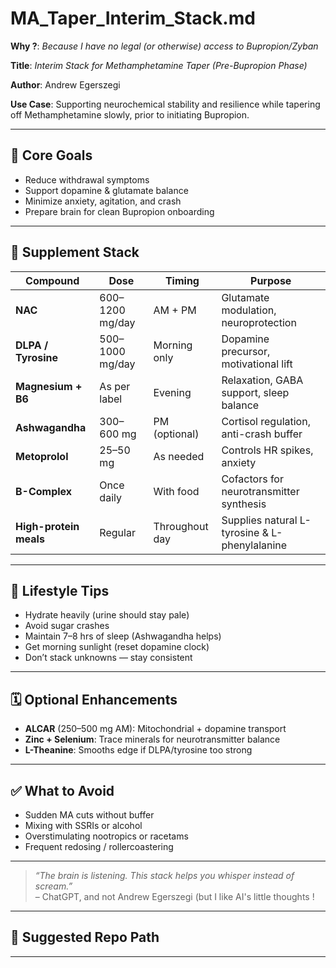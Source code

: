 # MA_Taper_Interim_Stack.md

**Why ?**: *Because I have no legal (or otherwise) access to Bupropion/Zyban*

**Title**: *Interim Stack for Methamphetamine Taper (Pre-Bupropion Phase)*  

**Author**: Andrew Egerszegi  

**Use Case**: Supporting neurochemical stability and resilience while tapering off Methamphetamine slowly, prior to initiating Bupropion.

---

## 🧠 Core Goals

- Reduce withdrawal symptoms  
- Support dopamine & glutamate balance  
- Minimize anxiety, agitation, and crash  
- Prepare brain for clean Bupropion onboarding  

---

## 🧬 Supplement Stack

| Compound         | Dose            | Timing         | Purpose                                  |
|------------------|------------------|----------------|-------------------------------------------|
| **NAC**          | 600–1200 mg/day  | AM + PM        | Glutamate modulation, neuroprotection     |
| **DLPA / Tyrosine** | 500–1000 mg/day | Morning only   | Dopamine precursor, motivational lift     |
| **Magnesium + B6** | As per label     | Evening        | Relaxation, GABA support, sleep balance   |
| **Ashwagandha**  | 300–600 mg       | PM (optional)  | Cortisol regulation, anti-crash buffer    |
| **Metoprolol**   | 25–50 mg         | As needed      | Controls HR spikes, anxiety               |
| **B-Complex**    | Once daily       | With food      | Cofactors for neurotransmitter synthesis  |
| **High-protein meals** | Regular      | Throughout day | Supplies natural L-tyrosine & L-phenylalanine |

---

## 🥤 Lifestyle Tips

- Hydrate heavily (urine should stay pale)
- Avoid sugar crashes  
- Maintain 7–8 hrs of sleep (Ashwagandha helps)  
- Get morning sunlight (reset dopamine clock)  
- Don’t stack unknowns — stay consistent  

---

## 🗓️ Optional Enhancements

- **ALCAR** (250–500 mg AM): Mitochondrial + dopamine transport  
- **Zinc + Selenium**: Trace minerals for neurotransmitter balance  
- **L-Theanine**: Smooths edge if DLPA/tyrosine too strong

---

## ✅ What to Avoid

- Sudden MA cuts without buffer  
- Mixing with SSRIs or alcohol  
- Overstimulating nootropics or racetams  
- Frequent redosing / rollercoastering  

---

> *“The brain is listening. This stack helps you whisper instead of scream.”*  
> – ChatGPT, and not Andrew Egerszegi (but I like AI's little thoughts !

---

## 📁 Suggested Repo Path

---
